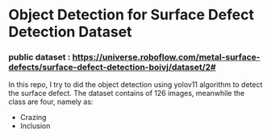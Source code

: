 # Object Detection for Surface Defect Detection Dataset
### public dataset : https://universe.roboflow.com/metal-surface-defects/surface-defect-detection-boivj/dataset/2#

In this repo, I try to did the object detection using yolov11 algorithm to detect the surface defect. 
The dataset contains of 126 images, meanwhile the class are four, namely as: 
<ul>
  <li>
    Crazing
  </li>
  <li>
    Inclusion
  </li>
</ul>
